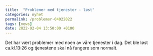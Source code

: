 ```yaml
---
title:  "Problemer med tjenester - løst"
categories: nyhet
permalink: /problemer-04022022
tags: [news]
date: 2022-02-04 13:50:00 +0100
---
```


Det har vært problemer med noen av våre tjenester i dag. Det ble løst ca.kl.13:26 og tjenestene skal nå fungere som normalt.

